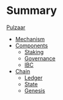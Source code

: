 # Summary

[Pulzaar](./pulzaar.md)
- [Mechanism](./mechanism.md)
- [Components]()
  - [Staking]()
  - [Governance]()
  - [IBC]()
- [Chain]()
  - [Ledger]()
  - [State]()
  - [Genesis]()

